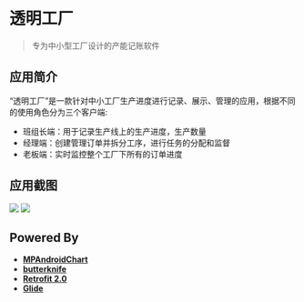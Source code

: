 # 透明工厂

> 专为中小型工厂设计的产能记账软件

## 应用简介

“透明工厂”是一款针对中小工厂生产进度进行记录、展示、管理的应用，根据不同的使用角色分为三个客户端:

* 班组长端：用于记录生产线上的生产进度，生产数量
* 经理端：创建管理订单并拆分工序，进行任务的分配和监督
* 老板端：实时监控整个工厂下所有的订单进度

## 应用截图

![](http://of1deuret.bkt.clouddn.com/17-11-22/72898578.jpg)
![](http://of1deuret.bkt.clouddn.com/17-11-22/95372392.jpg)

## Powered By

* **[MPAndroidChart](https://github.com/PhilJay/MPAndroidChart)**
* **[butterknife](https://github.com/JakeWharton/butterknife)**
* **[Retrofit 2.0](https://github.com/square/retrofit)**
* **[Glide](https://github.com/bumptech/glide)**
